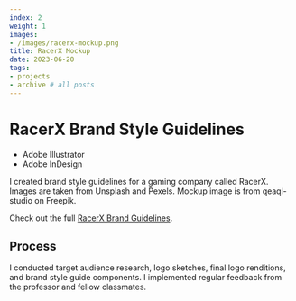 ```yaml
---
index: 2
weight: 1
images:
- /images/racerx-mockup.png
title: RacerX Mockup
date: 2023-06-20
tags:
- projects
- archive # all posts
---
```


# RacerX Brand Style Guidelines
- Adobe Illustrator
- Adobe InDesign

I created brand style guidelines for a gaming company called RacerX. Images are taken from Unsplash and Pexels. Mockup image is from qeaql-studio on Freepik.

Check out the full <a target="_blank" href="https://www.dropbox.com/s/ni1kpn39nqv9h5s/2023.6.26_Brand%20Guidelines%20-%20RacerX.pdf?dl=0" style="color: var(--main);" onmouseover="this.style.color='var(--dark)'" onmouseout="this.style.color='var(--main)'">RacerX Brand Guidelines</a>.

## Process 

I conducted target audience research, logo sketches, final logo renditions, and brand style guide components. I implemented regular feedback from the professor and fellow classmates.

